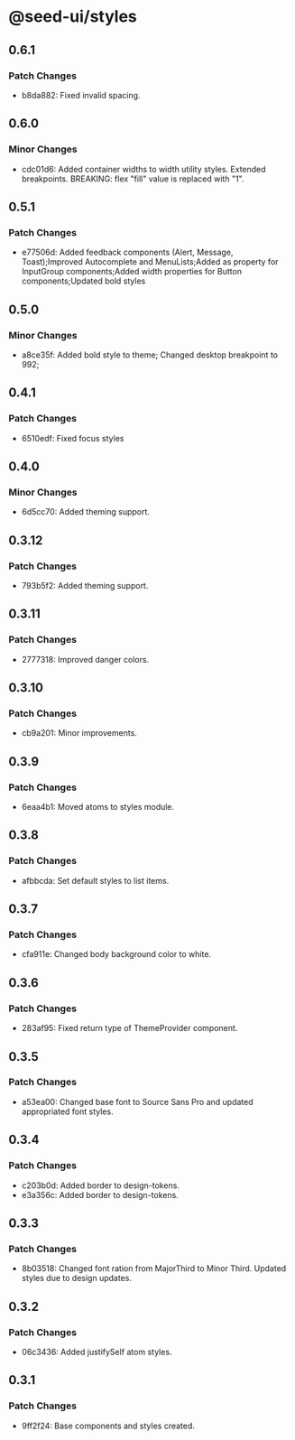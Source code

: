 # @seed-ui/styles

## 0.6.1

### Patch Changes

- b8da882: Fixed invalid spacing.

## 0.6.0

### Minor Changes

- cdc01d6: Added container widths to width utility styles. Extended breakpoints. BREAKING: flex "fill" value is replaced with "1".

## 0.5.1

### Patch Changes

- e77506d: Added feedback components (Alert, Message, Toast);Improved Autocomplete and MenuLists;Added as property for InputGroup components;Added width properties for Button components;Updated bold styles

## 0.5.0

### Minor Changes

- a8ce35f: Added bold style to theme; Changed desktop breakpoint to 992;

## 0.4.1

### Patch Changes

- 6510edf: Fixed focus styles

## 0.4.0

### Minor Changes

- 6d5cc70: Added theming support.

## 0.3.12

### Patch Changes

- 793b5f2: Added theming support.

## 0.3.11

### Patch Changes

- 2777318: Improved danger colors.

## 0.3.10

### Patch Changes

- cb9a201: Minor improvements.

## 0.3.9

### Patch Changes

- 6eaa4b1: Moved atoms to styles module.

## 0.3.8

### Patch Changes

- afbbcda: Set default styles to list items.

## 0.3.7

### Patch Changes

- cfa911e: Changed body background color to white.

## 0.3.6

### Patch Changes

- 283af95: Fixed return type of ThemeProvider component.

## 0.3.5

### Patch Changes

- a53ea00: Changed base font to Source Sans Pro and updated appropriated font styles.

## 0.3.4

### Patch Changes

- c203b0d: Added border to design-tokens.
- e3a356c: Added border to design-tokens.

## 0.3.3

### Patch Changes

- 8b03518: Changed font ration from MajorThird to Minor Third. Updated styles due to design updates.

## 0.3.2

### Patch Changes

- 06c3436: Added justifySelf atom styles.

## 0.3.1

### Patch Changes

- 9ff2f24: Base components and styles created.
